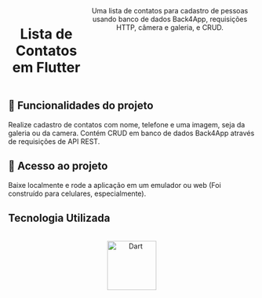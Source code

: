 
<div style="display: flex;" align="center"><br>
<h1>Lista de Contatos em Flutter</h1>
Uma lista de contatos para cadastro de pessoas usando banco de dados Back4App, requisições HTTP, câmera e galeria, e CRUD.
  <br>
</div>



##  :hammer: Funcionalidades do projeto
Realize cadastro de contatos com nome, telefone e uma imagem, seja da galeria ou da camera.
Contém CRUD em banco de dados Back4App através de requisições de API REST.

## :file_folder: Acesso ao projeto
Baixe localmente e rode a aplicação em um emulador ou web (Foi construído para celulares, especialmente).


## Tecnologia Utilizada
<div style="display: inline_block" align="center"><br>
  <center>
  <img align="center" alt="Dart" height="100" width="100" src="https://github.com/GabrielFMontoni/calculadora-imc-java/assets/121250213/144613af-e940-407e-95ee-fd92b18ec6cb">
    
  </center>

</div>
